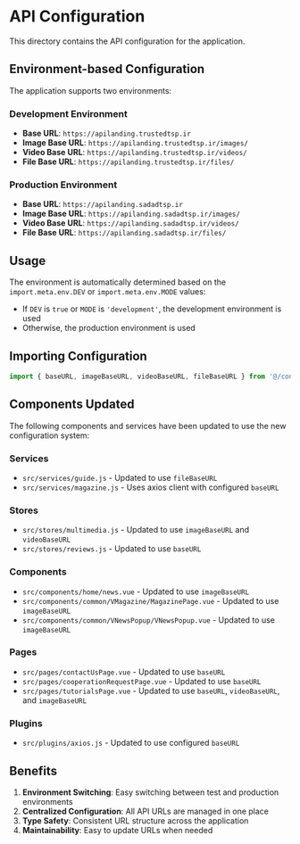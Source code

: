 # API Configuration

This directory contains the API configuration for the application.

## Environment-based Configuration

The application supports two environments:

### Development Environment
- **Base URL**: `https://apilanding.trustedtsp.ir`
- **Image Base URL**: `https://apilanding.trustedtsp.ir/images/`
- **Video Base URL**: `https://apilanding.trustedtsp.ir/videos/`
- **File Base URL**: `https://apilanding.trustedtsp.ir/files/`

### Production Environment
- **Base URL**: `https://apilanding.sadadtsp.ir`
- **Image Base URL**: `https://apilanding.sadadtsp.ir/images/`
- **Video Base URL**: `https://apilanding.sadadtsp.ir/videos/`
- **File Base URL**: `https://apilanding.sadadtsp.ir/files/`

## Usage

The environment is automatically determined based on the `import.meta.env.DEV` or `import.meta.env.MODE` values:

- If `DEV` is `true` or `MODE` is `'development'`, the development environment is used
- Otherwise, the production environment is used

## Importing Configuration

```javascript
import { baseURL, imageBaseURL, videoBaseURL, fileBaseURL } from '@/config/api';
```

## Components Updated

The following components and services have been updated to use the new configuration system:

### Services
- `src/services/guide.js` - Updated to use `fileBaseURL`
- `src/services/magazine.js` - Uses axios client with configured `baseURL`

### Stores
- `src/stores/multimedia.js` - Updated to use `imageBaseURL` and `videoBaseURL`
- `src/stores/reviews.js` - Updated to use `baseURL`

### Components
- `src/components/home/news.vue` - Updated to use `imageBaseURL`
- `src/components/common/VMagazine/MagazinePage.vue` - Updated to use `imageBaseURL`
- `src/components/common/VNewsPopup/VNewsPopup.vue` - Updated to use `imageBaseURL`

### Pages
- `src/pages/contactUsPage.vue` - Updated to use `baseURL`
- `src/pages/cooperationRequestPage.vue` - Updated to use `baseURL`
- `src/pages/tutorialsPage.vue` - Updated to use `baseURL`, `videoBaseURL`, and `imageBaseURL`

### Plugins
- `src/plugins/axios.js` - Updated to use configured `baseURL`

## Benefits

1. **Environment Switching**: Easy switching between test and production environments
2. **Centralized Configuration**: All API URLs are managed in one place
3. **Type Safety**: Consistent URL structure across the application
4. **Maintainability**: Easy to update URLs when needed 